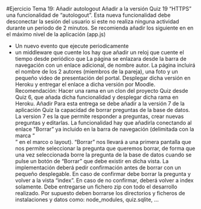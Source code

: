 #Ejercicio Tema 19: Añadir autologout
Añadir a la versión Quiz 19 “HTTPS” una funcionalidad de “autologout”. Esta nueva funcionalidad debe desconectar la sesión del usuario si este no realiza ninguna actividad durante un periodo de 2 minutos.
Se recomienda añadir los siguiente en en el máximo nivel de la aplicación (app.js)
- Un nuevo evento que ejecute periodicamente
- un middleware que cuente los hay que añadir un reloj que cuente el tiempo desde periódico que La página se enlazara desde la barra de navegación con un enlace adicional, de nombre autor.
La página incluirá el nombre de los 2 autores (miembros de la pareja), una foto y un pequeño video de presentación del portal.
Desplegar dicha versión en Heroku y entregar el enlace a dicha versión por Moodle.
Recomendación: Hacer una rama en un clon del proyecto Quiz desde Quiz 6, que añada dicha funcionalidad y desplegar dicha rama en Heroku.
Añadir Para esta entrega se debe añadir a la versión 7 de la aplicación Quiz la capacidad de borrar preguntas de la base de datos. La version 7 es la que permite responder a preguntas, crear nuevas preguntas y editarlas.
La funcionalidad hay que añadirla conectando al enlace "Borrar” ya incluido en la barra de navegación (delimitada con la marca “<nav>” en el marco o layout).
“Borrar” nos llevará a una primera pantalla que nos permite seleccionar la pregunta que queremos borrar, de forma que una vez seleccionada borre la pregunta de la base de datos cuando se pulse un botón de “Borrar” que debe existir en dicha vista.
La implementación deberá pedir confirmación antes de borrar con un pequeño desplegable. En caso de confirmar debe borrar la pregunta y volver a la vista “index”. En caso de no confirmar, deberá volver a index solamente.
Debe entregarse un fichero zip con todo el desarrollo realizado. Por supuesto deben borrarse los directorios y ficheros de instalaciones y datos como: node_modules, quiz.sqlite, ...